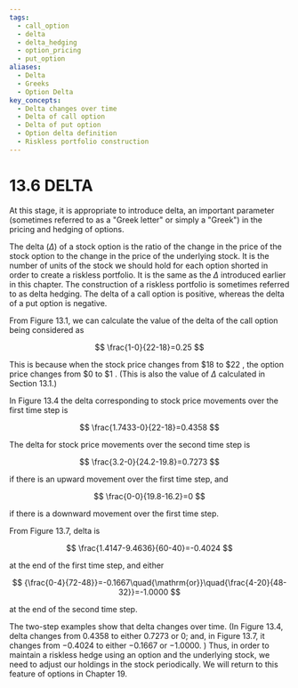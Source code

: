 ```yaml
---
tags:
  - call_option
  - delta
  - delta_hedging
  - option_pricing
  - put_option
aliases:
  - Delta
  - Greeks
  - Option Delta
key_concepts:
  - Delta changes over time
  - Delta of call option
  - Delta of put option
  - Option delta definition
  - Riskless portfolio construction
---
```


# 13.6 DELTA  

At this stage, it is appropriate to introduce delta, an important parameter (sometimes referred to as a "Greek letter" or simply a "Greek") in the pricing and hedging of options.  

The delta $(\Delta)$ of a stock option is the ratio of the change in the price of the stock option to the change in the price of the underlying stock. It is the number of units of the stock we should hold for each option shorted in order to create a riskless portfolio. It is the same as the $\Delta$ introduced earlier in this chapter. The construction of a riskless portfolio is sometimes referred to as delta hedging. The delta of a call option is positive, whereas the delta of a put option is negative.  

From Figure 13.1, we can calculate the value of the delta of the call option being considered as  

$$
\frac{1-0}{22-18}=0.25
$$  

This is because when the stock price changes from $\$18$ to $\$22$ , the option price changes from $\$0$ to $\$1$ . (This is also the value of $\Delta$ calculated in Section 13.1.)  

In Figure 13.4 the delta corresponding to stock price movements over the first time step is  

$$
\frac{1.7433-0}{22-18}=0.4358
$$  

The delta for stock price movements over the second time step is  

$$
\frac{3.2-0}{24.2-19.8}=0.7273
$$  

if there is an upward movement over the first time step, and  

$$
\frac{0-0}{19.8-16.2}=0
$$  

if there is a downward movement over the first time step.  

From Figure 13.7, delta is  

$$
\frac{1.4147-9.4636}{60-40}=-0.4024
$$  

at the end of the first time step, and either  

$$
{\frac{0-4}{72-48}}=-0.1667\quad{\mathrm{or}}\quad{\frac{4-20}{48-32}}=-1.0000
$$  

at the end of the second time step.  

The two-step examples show that delta changes over time. (In Figure 13.4, delta changes from 0.4358 to either 0.7273 or 0; and, in Figure 13.7, it changes from $-0.4024$ to either $-0.1667$ or $-1.0000.$ ) Thus, in order to maintain a riskless hedge using an option and the underlying stock, we need to adjust our holdings in the stock periodically. We will return to this feature of options in Chapter 19.  
